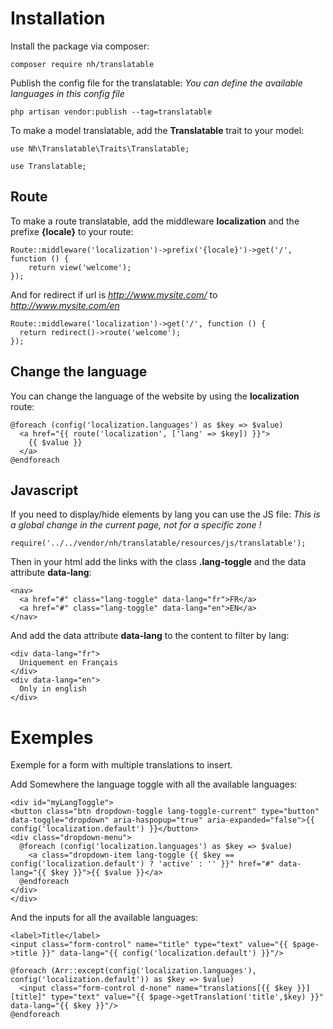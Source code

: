 # Installation

Install the package via composer:

```
composer require nh/translatable
```

Publish the config file for the translatable:
*You can define the available languages in this config file*

```
php artisan vendor:publish --tag=translatable
```

To make a model translatable, add the **Translatable** trait to your model:

```
use Nh\Translatable\Traits\Translatable;

use Translatable;
```

## Route

To make a route translatable, add the middleware **localization** and the prefixe **{locale}** to your route:

```
Route::middleware('localization')->prefix('{locale}')->get('/', function () {
    return view('welcome');
});
```

And for redirect if url is *http://www.mysite.com/* to *http://www.mysite.com/en*

```
Route::middleware('localization')->get('/', function () {
  return redirect()->route('welcome');
});
```

## Change the language

You can change the language of the website by using the **localization** route:

```
@foreach (config('localization.languages') as $key => $value)
  <a href="{{ route('localization', ['lang' => $key]) }}">
    {{ $value }}
  </a>
@endforeach
```

## Javascript

If you need to display/hide elements by lang you can use the JS file:
*This is a global change in the current page, not for a specific zone !*

```
require('../../vendor/nh/translatable/resources/js/translatable');
```

Then in your html add the links with the class **.lang-toggle** and the data attribute **data-lang**:

```
<nav>
  <a href="#" class="lang-toggle" data-lang="fr">FR</a>
  <a href="#" class="lang-toggle" data-lang="en">EN</a>
</nav>
```

And add the data attribute **data-lang** to the content to filter by lang:

```
<div data-lang="fr">
  Uniquement en Français
</div>
<div data-lang="en">
  Only in english
</div>
```

# Exemples

Exemple for a form with multiple translations to insert.

Add Somewhere the language toggle with all the available languages:

```
<div id="myLangToggle">
<button class="btn dropdown-toggle lang-toggle-current" type="button" data-toggle="dropdown" aria-haspopup="true" aria-expanded="false">{{ config('localization.default') }}</button>
<div class="dropdown-menu">
  @foreach (config('localization.languages') as $key => $value)
    <a class="dropdown-item lang-toggle {{ $key == config('localization.default') ? 'active' : '' }}" href="#" data-lang="{{ $key }}">{{ $value }}</a>
  @endforeach
</div>
</div>
```

And the inputs for all the available languages:

```
<label>Title</label>
<input class="form-control" name="title" type="text" value="{{ $page->title }}" data-lang="{{ config('localization.default') }}"/>

@foreach (Arr::except(config('localization.languages'), config('localization.default')) as $key => $value)
  <input class="form-control d-none" name="translations[{{ $key }}][title]" type="text" value="{{ $page->getTranslation('title',$key) }}" data-lang="{{ $key }}"/>
@endforeach
```

